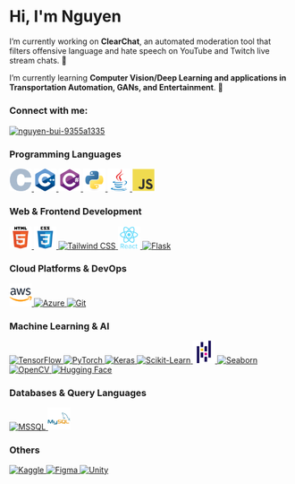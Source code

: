 <h1>Hi, I'm Nguyen</h1>


I’m currently working on **ClearChat**, an automated moderation tool that filters offensive language and hate speech on YouTube and Twitch live stream chats. 🚀

I’m currently learning **Computer Vision/Deep Learning and applications in Transportation Automation, GANs, and Entertainment**. 🤖

<h3 align="left">Connect with me:</h3>
<p align="left">
<a href="https://linkedin.com/in/nguyen-bui-9355a1335" target="blank"><img align="center" src="https://raw.githubusercontent.com/rahuldkjain/github-profile-readme-generator/master/src/images/icons/Social/linked-in-alt.svg" alt="nguyen-bui-9355a1335" height="30" width="40" /></a>
</p>


### Programming Languages
<a href="https://www.cprogramming.com/" target="_blank" rel="noreferrer">
  <img src="https://raw.githubusercontent.com/devicons/devicon/master/icons/c/c-original.svg" alt="C" width="40" height="40"/>
</a>
<a href="https://www.w3schools.com/cpp/" target="_blank" rel="noreferrer">
  <img src="https://raw.githubusercontent.com/devicons/devicon/master/icons/cplusplus/cplusplus-original.svg" alt="C++" width="40" height="40"/>
</a>
<a href="https://www.w3schools.com/cs/" target="_blank" rel="noreferrer">
  <img src="https://raw.githubusercontent.com/devicons/devicon/master/icons/csharp/csharp-original.svg" alt="C#" width="40" height="40"/>
</a>
<a href="https://www.python.org" target="_blank" rel="noreferrer">
  <img src="https://raw.githubusercontent.com/devicons/devicon/master/icons/python/python-original.svg" alt="Python" width="40" height="40"/>
</a>
<a href="https://www.java.com" target="_blank" rel="noreferrer">
  <img src="https://raw.githubusercontent.com/devicons/devicon/master/icons/java/java-original.svg" alt="Java" width="40" height="40"/>
</a>
<a href="https://developer.mozilla.org/en-US/docs/Web/JavaScript" target="_blank" rel="noreferrer">
  <img src="https://raw.githubusercontent.com/devicons/devicon/master/icons/javascript/javascript-original.svg" alt="JavaScript" width="40" height="40"/>
</a>

### Web & Frontend Development
<a href="https://www.w3.org/html/" target="_blank" rel="noreferrer">
  <img src="https://raw.githubusercontent.com/devicons/devicon/master/icons/html5/html5-original-wordmark.svg" alt="HTML5" width="40" height="40"/>
</a>
<a href="https://www.w3schools.com/css/" target="_blank" rel="noreferrer">
  <img src="https://raw.githubusercontent.com/devicons/devicon/master/icons/css3/css3-original-wordmark.svg" alt="CSS3" width="40" height="40"/>
</a>
<a href="https://tailwindcss.com/" target="_blank" rel="noreferrer">
  <img src="https://www.vectorlogo.zone/logos/tailwindcss/tailwindcss-icon.svg" alt="Tailwind CSS" width="40" height="40"/>
</a>
<a href="https://reactjs.org/" target="_blank" rel="noreferrer">
  <img src="https://raw.githubusercontent.com/devicons/devicon/master/icons/react/react-original-wordmark.svg" alt="React" width="40" height="40"/>
</a>
<a href="https://flask.palletsprojects.com/" target="_blank" rel="noreferrer">
  <img src="https://icon.icepanel.io/Technology/png-shadow-512/Flask.png" alt="Flask" width="40" height="40"/>
</a>

### Cloud Platforms & DevOps
<a href="https://aws.amazon.com" target="_blank" rel="noreferrer">
  <img src="https://raw.githubusercontent.com/devicons/devicon/master/icons/amazonwebservices/amazonwebservices-original-wordmark.svg" alt="AWS" width="40" height="40"/>
</a>
<a href="https://azure.microsoft.com/en-in/" target="_blank" rel="noreferrer">
  <img src="https://www.vectorlogo.zone/logos/microsoft_azure/microsoft_azure-icon.svg" alt="Azure" width="40" height="40"/>
</a>
<a href="https://git-scm.com/" target="_blank" rel="noreferrer">
  <img src="https://www.vectorlogo.zone/logos/git-scm/git-scm-icon.svg" alt="Git" width="40" height="40"/>
</a>

### Machine Learning & AI
<a href="https://www.tensorflow.org" target="_blank" rel="noreferrer">
  <img src="https://www.vectorlogo.zone/logos/tensorflow/tensorflow-icon.svg" alt="TensorFlow" width="40" height="40"/>
</a>
<a href="https://pytorch.org/" target="_blank" rel="noreferrer">
  <img src="https://www.vectorlogo.zone/logos/pytorch/pytorch-icon.svg" alt="PyTorch" width="40" height="40"/>
</a>
<a href="https://keras.io/" target="_blank" rel="noreferrer">
  <img src="https://upload.wikimedia.org/wikipedia/commons/a/ae/Keras_logo.svg" alt="Keras" width="40" height="40"/>
</a>
<a href="https://scikit-learn.org/" target="_blank" rel="noreferrer">
  <img src="https://upload.wikimedia.org/wikipedia/commons/0/05/Scikit_learn_logo_small.svg" alt="Scikit-Learn" width="40" height="40"/>
</a>
<a href="https://pandas.pydata.org/" target="_blank" rel="noreferrer">
  <img src="https://raw.githubusercontent.com/devicons/devicon/2ae2a900d2f041da66e950e4d48052658d850630/icons/pandas/pandas-original.svg" alt="Pandas" width="40" height="40"/>
</a>
<a href="https://seaborn.pydata.org/" target="_blank" rel="noreferrer">
  <img src="https://seaborn.pydata.org/_images/logo-mark-lightbg.svg" alt="Seaborn" width="40" height="40"/>
</a>
<a href="https://opencv.org/" target="_blank" rel="noreferrer">
  <img src="https://www.vectorlogo.zone/logos/opencv/opencv-icon.svg" alt="OpenCV" width="40" height="40"/>
</a>
<a href="https://huggingface.co/docs/transformers/index" target="_blank" rel="noreferrer">
  <img src="https://huggingface.co/front/assets/huggingface_logo.svg" alt="Hugging Face" width="40" height="40"/>
</a>

### Databases & Query Languages
<a href="https://www.microsoft.com/en-us/sql-server" target="_blank" rel="noreferrer">
  <img src="https://www.svgrepo.com/show/303229/microsoft-sql-server-logo.svg" alt="MSSQL" width="40" height="40"/>
</a>
<a href="https://www.mysql.com/" target="_blank" rel="noreferrer">
  <img src="https://raw.githubusercontent.com/devicons/devicon/master/icons/mysql/mysql-original-wordmark.svg" alt="MySQL" width="40" height="40"/>
</a>

### Others
<a href="https://www.kaggle.com/" target="_blank" rel="noreferrer">
  <img src="https://upload.wikimedia.org/wikipedia/commons/thumb/f/f4/Kaggle_Logo.svg/1200px-Kaggle_Logo.svg.png" alt="Kaggle" width="40" height="40"/>
</a>
<a href="https://www.figma.com/" target="_blank" rel="noreferrer">
  <img src="https://www.vectorlogo.zone/logos/figma/figma-icon.svg" alt="Figma" width="40" height="40"/>
</a>
<a href="https://unity.com/" target="_blank" rel="noreferrer">
  <img src="https://www.vectorlogo.zone/logos/unity3d/unity3d-icon.svg" alt="Unity" width="40" height="40"/>
</a>
